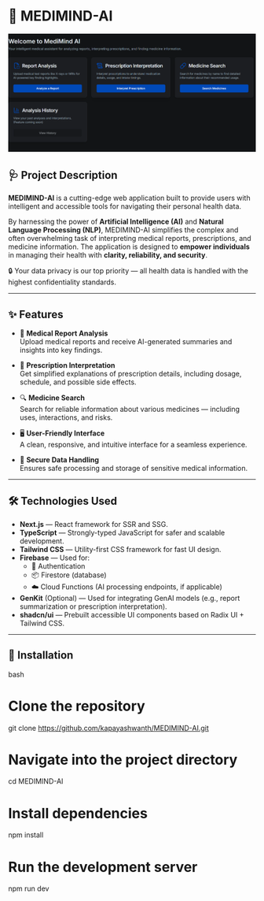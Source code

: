 # 🧠 MEDIMIND-AI

![MEDIMIND-AI Banner](./banner.png) <!-- Replace with actual image path or URL -->

## 🩺 Project Description

**MEDIMIND-AI** is a cutting-edge web application built to provide users with intelligent and accessible tools for navigating their personal health data.

By harnessing the power of **Artificial Intelligence (AI)** and **Natural Language Processing (NLP)**, MEDIMIND-AI simplifies the complex and often overwhelming task of interpreting medical reports, prescriptions, and medicine information. The application is designed to **empower individuals** in managing their health with **clarity, reliability, and security**.

🔒 Your data privacy is our top priority — all health data is handled with the highest confidentiality standards.

---

## ✨ Features

- 📄 **Medical Report Analysis**  
  Upload medical reports and receive AI-generated summaries and insights into key findings.

- 💊 **Prescription Interpretation**  
  Get simplified explanations of prescription details, including dosage, schedule, and possible side effects.

- 🔍 **Medicine Search**  
  Search for reliable information about various medicines — including uses, interactions, and risks.

- 🖥️ **User-Friendly Interface**  
  A clean, responsive, and intuitive interface for a seamless experience.

- 🔐 **Secure Data Handling**  
  Ensures safe processing and storage of sensitive medical information.

---

## 🛠️ Technologies Used

- **Next.js** — React framework for SSR and SSG.
- **TypeScript** — Strongly-typed JavaScript for safer and scalable development.
- **Tailwind CSS** — Utility-first CSS framework for fast UI design.
- **Firebase** — Used for:  
  - 🔐 Authentication  
  - 📦 Firestore (database)  
  - ☁️ Cloud Functions (AI processing endpoints, if applicable)
- **GenKit** (Optional) — Used for integrating GenAI models (e.g., report summarization or prescription interpretation).
- **shadcn/ui** — Prebuilt accessible UI components based on Radix UI + Tailwind CSS.

---

## 🚀 Installation

bash
# Clone the repository
git clone https://github.com/kapayashwanth/MEDIMIND-AI.git

# Navigate into the project directory
cd MEDIMIND-AI

# Install dependencies
npm install

# Run the development server
npm run dev
